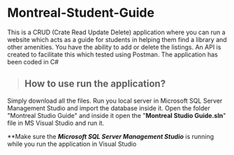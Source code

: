 # Montreal-Student-Guide
This is a CRUD (Crate Read Update Delete) application where you can run a website which acts as a guide for students in helping them find a library and other amenities. You have the ability to add or delete the listings. An API is created to facilitate this which tested using Postman. The application has been coded in C#



><h2>How to use run the application?</h2>
Simply download all the files.
Run you local server in Microsoft SQL Server Management Studio and import the database inside it.
Open the folder "Montreal Studio Guide" and inside it open the "**Montreal Studio Guide.sln**" file in MS Visual Studio and run it.

**Make sure the  ***Microsoft SQL Server Management Studio*** is running while you run the application in Visual Studio
